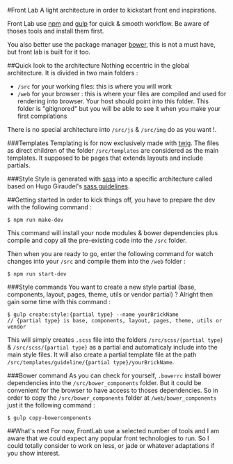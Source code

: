 #Front Lab
A light architecture in order to kickstart front end inspirations.

Front Lab use [npm](https://github.com/npm/npm) and [gulp](https://github.com/gulpjs/gulp) for quick & smooth workflow. Be aware of thoses tools and install them first.

You also better use the package manager [bower](https://github.com/bower/bower), this is not a must have, but front lab is built for it too.

##Quick look to the architecture
Nothing eccentric in the global architecture. It is divided in two main folders :

* `/src` for your working files: this is where you will work
* `/web` for your browser : this is where your files are compiled and used for rendering into browser. Your host should point into this folder. This folder is "gitignored" but you will be able to see it when you make your first compilations

There is no special architecture into `/src/js` & `/src/img` do as you want !.

###Templates
Templating is for now exclusively made with [twig](https://github.com/twigphp/Twig). The files as direct children of the folder `/src/templates` are considered as the main templates. It supposed to be pages that extends layouts and include partials.

###Style
Style is generated with [sass](https://github.com/sass/sass) into a specific architecture called based on Hugo Giraudel's [sass guidelines](http://sass-guidelin.es/#the-7-1-pattern).


##Getting started
In order to kick things off, you have to prepare the dev with the following command :

```
$ npm run make-dev
```

This command will install your node modules & bower dependencies plus compile and copy all the pre-existing code into the `/src` folder.


Then when you are ready to go, enter the following command for watch changes into your `/src` and compile them into the `/web` folder :

```
$ npm run start-dev
```

###Style commands
You want to create a new style partial (base, components, layout, pages, theme, utils or vendor partial) ? Alright then gain some time with this command :

```
$ gulp create:style:{partial type} --name yourBrickName
// {partial type} is base, components, layout, pages, theme, utils or vendor
```

This will simply creates `.scss` file into the folders `/src/scss/{partial type}` & `/src/scss/{partial type}` as a partial and automaticaly include into the main style files. It will also create a partial template file at the path `/src/templates/guideline/{partial type}/yourBrickName`.

###Bower command
As you can check for yourself, `.bowerrc` install bower dependencies into the `/src/bower_components` folder. But it could be convenient for the browser to have access to thoses dependencies. So in order to copy the `/src/bower_components` folder at `/web/bower_components` just it the following command :

```
$ gulp copy-bowercomponents
```

##What's next
For now, FrontLab use a selected number of tools and I am aware that we could expect any popular front technologies to run. So I could totally consider to work on less, or jade or whatever adaptations if you show interest.
